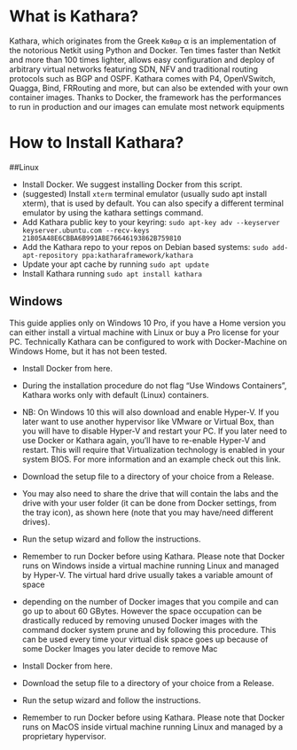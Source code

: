 # What is Kathara?
Kathara, which originates from the Greek `Καθαρ` α is an implementation of the notorious
Netkit using Python and Docker. Ten times faster than Netkit and more than 100 times
lighter, allows easy configuration and deploy of arbitrary virtual networks featuring SDN,
NFV and traditional routing protocols such as BGP and OSPF.
Kathara comes with P4, OpenVSwitch, Quagga, Bind, FRRouting and more, but can also
be extended with your own container images.
Thanks to Docker, the framework has the performances to run in production and our
images can emulate most network equipments


# How to Install Kathara?
##Linux
- Install Docker. We suggest installing Docker from this script.
- (suggested) Install `xterm` terminal emulator (usually sudo apt install xterm),
that is used by default. You can also specify a different terminal emulator by using
the kathara settings command.
- Add Kathara public key to your keyring: `sudo apt-key adv --keyserver keyserver.ubuntu.com --recv-keys 21805A48E6CBBA6B991ABE76646193862B759810`
- Add the Kathara repo to your repos on Debian based systems: `sudo add-apt-repository ppa:katharaframework/kathara`
- Update your apt cache by running `sudo apt update`
- Install Kathara running `sudo apt install kathara`

## Windows
This guide applies only on Windows 10 Pro, if you have a Home version you can either install a virtual machine with Linux or buy a Pro license for your PC. Technically
Kathara can be configured to work with Docker-Machine on Windows Home, but it has not been tested.
- Install Docker from here.
- During the installation procedure do not flag “Use Windows Containers”, Kathara works only with default (Linux) containers.
- NB: On Windows 10 this will also download and enable Hyper-V. If you later want to use another hypervisor like VMware or Virtual Box, than you will have to disable Hyper-V and restart your PC. If you later need to use Docker or Kathara again, you’ll have to re-enable Hyper-V and restart. This will require that Virtualization technology is enabled in your system BIOS. For more information and an example check out this link.
- Download the setup file to a directory of your choice from a Release.
- You may also need to share the drive that will contain the labs and the drive with your user folder (it can be done from Docker settings, from the tray icon), as shown here (note that you may have/need different drives).
- Run the setup wizard and follow the instructions.
- Remember to run Docker before using Kathara.
Please note that Docker runs on Windows inside a virtual machine running Linux and
managed by Hyper-V. The virtual hard drive usually takes a variable amount of space

- depending on the number of Docker images that you compile and can go up to about 60 GBytes. However the space occupation can be drastically reduced by removing unused Docker images with the command docker system prune and by following this procedure. This can be used every time your virtual disk space goes up because of some Docker Images you later decide to remove Mac
- Install Docker from here.
- Download the setup file to a directory of your choice from a Release.
- Run the setup wizard and follow the instructions.
- Remember to run Docker before using Kathara.
Please note that Docker runs on MacOS inside virtual machine running Linux and managed by a proprietary hypervisor.
